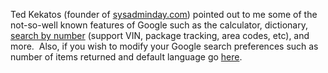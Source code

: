
Ted Kekatos (founder of [sysadminday.com](https://www.sysadminday.com/)) pointed out to me some of the not-so-well known features of Google such as the calculator, dictionary, [search by number](https://www.google.com/help/features.html#number) (support VIN, package tracking, area codes, etc), and more.  Also, if you wish to modify your Google search preferences such as number of items returned and default language go [here](https://www.google.com/preferences).
